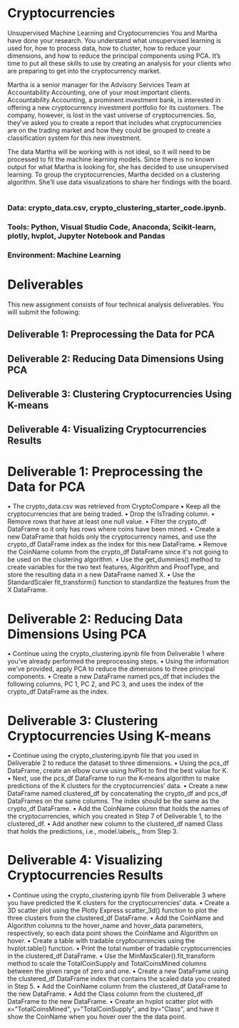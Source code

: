 # Cryptocurrencies
Unsupervised Machine Learning and Cryptocurrencies
You and Martha have done your research. You understand what unsupervised learning is used for, how to process data, how to cluster, how to reduce your dimensions, and how to reduce the principal components using PCA. It’s time to put all these skills to use by creating an analysis for your clients who are preparing to get into the cryptocurrency market.

Martha is a senior manager for the Advisory Services Team at Accountability Accounting, one of your most important clients. Accountability Accounting, a prominent investment bank, is interested in offering a new cryptocurrency investment portfolio for its customers. The company, however, is lost in the vast universe of cryptocurrencies. So, they’ve asked you to create a report that includes what cryptocurrencies are on the trading market and how they could be grouped to create a classification system for this new investment.

The data Martha will be working with is not ideal, so it will need to be processed to fit the machine learning models. Since there is no known output for what Martha is looking for, she has decided to use unsupervised learning. To group the cryptocurrencies, Martha decided on a clustering algorithm. She’ll use data visualizations to share her findings with the board.

#

### Data: crypto_data.csv, crypto_clustering_starter_code.ipynb.
### Tools: Python, Visual Studio Code, Anaconda, Scikit-learn, plotly, hvplot, Jupyter Notebook and Pandas
### Environment: Machine Learning

# Deliverables

This new assignment consists of four technical analysis deliverables. You will submit the following:

## Deliverable 1: Preprocessing the Data for PCA
## Deliverable 2: Reducing Data Dimensions Using PCA
## Deliverable 3: Clustering Cryptocurrencies Using K-means
## Deliverable 4: Visualizing Cryptocurrencies Results

# Deliverable 1: Preprocessing the Data for PCA


•	The crypto_data.csv was retrieved from CryptoCompare 
•	Keep all the cryptocurrencies that are being traded.
•	Drop the IsTrading column.
•	Remove rows that have at least one null value.
•	Filter the crypto_df DataFrame so it only has rows where coins have been mined.
•	Create a new DataFrame that holds only the cryptocurrency names, and use the crypto_df DataFrame index as the index for this new DataFrame.
•	Remove the CoinName column from the crypto_df DataFrame since it's not going to be used on the clustering algorithm.
•	Use the get_dummies() method to create variables for the two text features, Algorithm and ProofType, and store the resulting data in a new DataFrame named X.
•	Use the StandardScaler fit_transform() function to standardize the features from the X DataFrame.


# Deliverable 2: Reducing Data Dimensions Using PCA

•	Continue using the crypto_clustering.ipynb file from Deliverable 1 where you’ve already performed the preprocessing steps.
•	Using the information we’ve provided, apply PCA to reduce the dimensions to three principal components.
•	Create a new DataFrame named pcs_df that includes the following columns, PC 1, PC 2, and PC 3, and uses the index of the crypto_df DataFrame as the index.

# Deliverable 3: Clustering Cryptocurrencies Using K-means

•	Continue using the crypto_clustering.ipynb file that you used in Deliverable 2 to reduce the dataset to three dimensions.
•	Using the pcs_df DataFrame, create an elbow curve using hvPlot to find the best value for K.
•	Next, use the pcs_df DataFrame to run the K-means algorithm to make predictions of the K clusters for the cryptocurrencies’ data.
•	Create a new DataFrame named clustered_df by concatenating the crypto_df and pcs_df DataFrames on the same columns. The index should be the same as the crypto_df DataFrame.
•	Add the CoinName column that holds the names of the cryptocurrencies, which you created in Step 7 of Deliverable 1, to the clustered_df.
•	Add another new column to the clustered_df named Class that holds the predictions, i.e., model.labels_, from Step 3.

# Deliverable 4: Visualizing Cryptocurrencies Results


•	Continue using the crypto_clustering.ipynb file from Deliverable 3 where you have predicted the K clusters for the cryptocurrencies’ data.
•	Create a 3D scatter plot using the Plotly Express scatter_3d() function to plot the three clusters from the clustered_df DataFrame.
•	Add the CoinName and Algorithm columns to the hover_name and hover_data parameters, respectively, so each data point shows the CoinName and Algorithm on hover.
•	Create a table with tradable cryptocurrencies using the hvplot.table() function.
•	Print the total number of tradable cryptocurrencies in the clustered_df DataFrame.
•	Use the MinMaxScaler().fit_transform method to scale the TotalCoinSupply and TotalCoinsMined columns between the given range of zero and one.
•	Create a new DataFrame using the clustered_df DataFrame index that contains the scaled data you created in Step 5.
•	Add the CoinName column from the clustered_df DataFrame to the new DataFrame.
•	Add the Class column from the clustered_df DataFrame to the new DataFrame.
•	Create an hvplot scatter plot with x="TotalCoinsMined", y="TotalCoinSupply", and by="Class", and have it show the CoinName when you hover over the the data point.